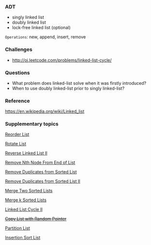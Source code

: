 ### ADT

* singly linked list
* doubly linked list
* lock-free linked list (optional)

`Operations`: new, append, insert, remove

### Challenges

* http://oj.leetcode.com/problems/linked-list-cycle/

### Questions

* What problem does linked-list solve when it was firstly introduced?
* When to use doubly linked-list prior to singly linked-list?

### Reference

https://en.wikipedia.org/wiki/Linked_list

### Supplementary topics

[Reorder List](http://oj.leetcode.com/problems/reorder-list/)

[Rotate List](http://oj.leetcode.com/problems/rotate-list/)

[Reverse Linked List II](http://oj.leetcode.com/problems/reverse-linked-list-ii/)

[Remove Nth Node From End of List](http://oj.leetcode.com/problems/remove-nth-node-from-end-of-list/)

[Remove Duplicates from Sorted List](http://oj.leetcode.com/problems/remove-duplicates-from-sorted-list/)

[Remove Duplicates from Sorted List II](http://oj.leetcode.com/problems/remove-duplicates-from-sorted-list-ii/)

[Merge Two Sorted Lists](http://oj.leetcode.com/problems/merge-two-sorted-lists/)

[Merge k Sorted Lists](http://oj.leetcode.com/problems/merge-k-sorted-lists/)

[Linked List Cycle II ](http://oj.leetcode.com/problems/linked-list-cycle-ii/)

~~[Copy List with Random Pointer](http://oj.leetcode.com/problems/copy-list-with-random-pointer/)~~

[Partition List](http://oj.leetcode.com/problems/partition-list/)

[Insertion Sort List](http://oj.leetcode.com/problems/insertion-sort-list/)
